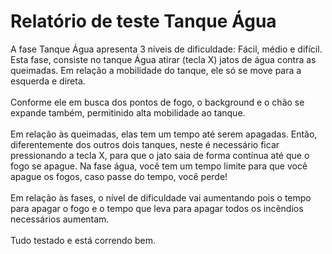 # Relatório de teste Tanque Água

A  fase Tanque Água apresenta 3 níveis de dificuldade: Fácil, médio e difícil. Esta fase, consiste no tanque Água atirar (tecla X) jatos de água contra as queimadas. Em relação a mobilidade do tanque, ele só se move para a esquerda e direta.
<br>
<br>
Conforme ele em busca dos pontos de fogo, o background e o chão se expande também, permitinido alta mobilidade ao tanque.
<br>
<br>
Em relação às queimadas, elas tem um tempo até serem apagadas. Então, diferentemente dos outros dois tanques, neste é necessário ficar pressionando a tecla X, para que o jato saia de forma contínua até que o fogo se apague. Na fase água, você tem um tempo limite para que você apague os fogos, caso passe do tempo, você perde!
<br>
<br>
Em relação às fases, o nível de dificuldade vai aumentando pois o tempo para apagar o fogo e o tempo que leva para apagar todos os incêndios necessários aumentam.
<br>
<br>
Tudo testado e está correndo bem.
